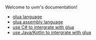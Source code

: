 Welcome to uvm's documentation!

* [glua language](/glua-index)
* [glua assembly language](/uvm-assembly-index)
* [use C# to intergrate with glua](/gsharpc-index)
* [use Java/Kotlin to intergrate with glua](/gjavac-index)